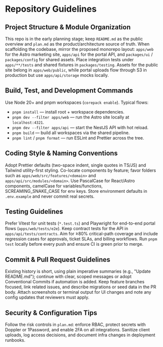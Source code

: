 # Repository Guidelines

## Project Structure & Module Organization
This repo is in the early planning stage; keep `README.md` as the public overview and `plan.md` as the product/architecture source of truth. When scaffolding the codebase, mirror the proposed monorepo layout: `apps/web` for the Astro marketing site, `apps/api` for the portal API, and `packages/ui` / `packages/config` for shared assets. Place integration tests under `apps/**/tests` and shared fixtures in `packages/testing`. Assets for the public site belong in `apps/web/public`, while portal uploads flow through S3 in production but use `apps/api/storage` mocks locally.

## Build, Test, and Development Commands
Use Node 20+ and pnpm workspaces (`corepack enable`). Typical flows:
- `pnpm install` — install root + workspace dependencies.
- `pnpm dev --filter apps/web` — run the Astro site locally at `localhost:4321`.
- `pnpm dev --filter apps/api` — start the NestJS API with hot reload.
- `pnpm build` — build all workspaces via the shared pipeline.
- `pnpm lint` / `pnpm format` — run ESLint and Prettier across the tree.

## Coding Style & Naming Conventions
Adopt Prettier defaults (two-space indent, single quotes in TS/JS) and Tailwind utility-first styling. Co-locate components by feature; favor folders such as `apps/web/src/features/<domain>` and `apps/api/src/modules/<domain>`. Use PascalCase for React/Astro components, camelCase for variables/functions, SCREAMING_SNAKE_CASE for env keys. Store environment defaults in `.env.example` and never commit real secrets.

## Testing Guidelines
Prefer Vitest for unit tests (`*.test.ts`) and Playwright for end-to-end portal flows (`apps/web/tests/e2e`). Keep contract tests for the API in `apps/api/tests/contracts`. Aim for ≥80% critical-path coverage and include regression cases for approvals, ticket SLAs, and billing workflows. Run `pnpm test` locally before every push and ensure CI is green prior to merge.

## Commit & Pull Request Guidelines
Existing history is short, using plain imperative summaries (e.g., "Update README.md"); continue with clear, scoped messages or adopt Conventional Commits if automation is added. Keep feature branches focused, link related issues, and describe migrations or seed data in the PR body. Attach screenshots or terminal output for UI changes and note any config updates that reviewers must apply.

## Security & Configuration Tips
Follow the risk controls in `plan.md`: enforce RBAC, protect secrets with Doppler or 1Password, and enable 2FA on all integrations. Sanitize client uploads, log access decisions, and document infra changes in deployment runbooks.
